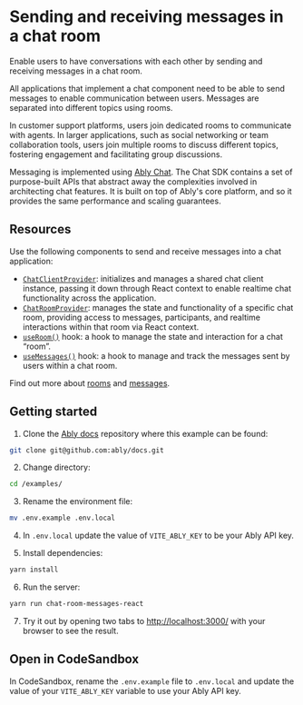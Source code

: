 # Sending and receiving messages in a chat room

Enable users to have conversations with each other by sending and receiving messages in a chat room.

All applications that implement a chat component need to be able to send messages to enable communication between users. Messages are separated into different topics using rooms.

In customer support platforms, users join dedicated rooms to communicate with agents. In larger applications, such as social networking or team collaboration tools, users join multiple rooms to discuss different topics, fostering engagement and facilitating group discussions.

Messaging is implemented using [Ably Chat](/docs/products/chat). The Chat SDK contains a set of purpose-built APIs that abstract away the complexities involved in architecting chat features. It is built on top of Ably's core platform, and so it provides the same performance and scaling guarantees.

## Resources

Use the following components to send and receive messages into a chat application:

- [`ChatClientProvider`](/docs/chat/setup?lang=react#instantiate): initializes and manages a shared chat client instance, passing it down through React context to enable realtime chat functionality across the application.
- [`ChatRoomProvider`](/docs/chat/rooms?lang=react#create): manages the state and functionality of a specific chat room, providing access to messages, participants, and realtime interactions within that room via React context.
- [`useRoom()`](/docs/chat/rooms?lang=react#create) hook: a hook to manage the state and interaction for a chat “room”.
- [`useMessages()`](/docs/chat/rooms/messages?lang=react#subscribe) hook: a hook to manage and track the messages sent by users within a chat room.

Find out more about [rooms](/docs/chat/rooms?lang=react) and [messages](/docs/chat/rooms/messages?lang=react).

## Getting started

1. Clone the [Ably docs](https://github.com/ably/docs) repository where this example can be found:

  ```sh
  git clone git@github.com:ably/docs.git
  ```

2. Change directory:

  ```sh
  cd /examples/
  ```

3. Rename the environment file:

  ```sh
  mv .env.example .env.local
  ```

4. In `.env.local` update the value of `VITE_ABLY_KEY` to be your Ably API key.

5. Install dependencies:

  ```sh
  yarn install
  ```

6. Run the server:

  ```sh
  yarn run chat-room-messages-react
  ```

7. Try it out by opening two tabs to [http://localhost:3000/](http://localhost:3000/) with your browser to see the result.

## Open in CodeSandbox

In CodeSandbox, rename the `.env.example` file to `.env.local` and update the value of your `VITE_ABLY_KEY` variable to use your Ably API key.
